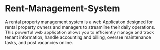 # Rent-Management-System
A rental property management system is a web Application designed for rental property owners and managers to streamline their daily operations. This powerful web application allows you to efficiently manage and track tenant information, handle accounting and billing, oversee maintenance tasks, and post vacancies online. 

